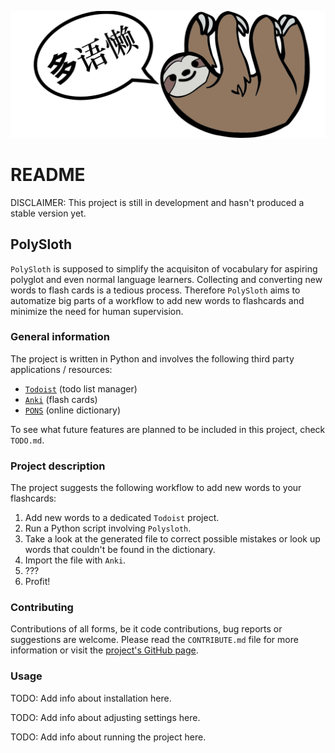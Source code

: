 ![](./img/polysloth.png )

# README

DISCLAIMER: This project is still in development and hasn't produced a stable version yet.

## PolySloth

`PolySloth` is supposed to simplify the acquisiton of vocabulary for aspiring polyglot and even normal language learners. 
Collecting and converting new words to flash cards is a tedious process. Therefore `PolySloth` aims to automatize big parts of a workflow to add new words to flashcards and minimize the need for human supervision.

### General information

The project is written in Python and involves the following third party applications / resources:

* [`Todoist`](https://todoist.com/) (todo list manager)
* [`Anki`](https://apps.ankiweb.net/) (flash cards)
* [`PONS`](pons.com) (online dictionary)

To see what future features are planned to be included in this project, check `TODO.md`.

### Project description

The project suggests the following workflow to add new words to your flashcards:

1. Add new words to a dedicated `Todoist` project.
2. Run a Python script involving `Polysloth`.
3. Take a look at the generated file to correct possible mistakes or look up words that couldn't be found in the dictionary.
4. Import the file with `Anki`.
5. ???
6. Profit!


### Contributing

Contributions of all forms, be it code contributions, bug reports or suggestions are welcome. Please read the 
`CONTRIBUTE.md` file for more information or visit the [project's GitHub page](https://github.com/Kaleidophon/polysloth).

### Usage

TODO: Add info about installation here.

TODO: Add info about adjusting settings here.

TODO: Add info about running the project here.